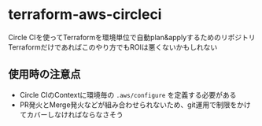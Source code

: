 # terraform-aws-circleci

Circle CIを使ってTerraformを環境単位で自動plan&applyするためのリポジトリ
Terraformだけであればこのやり方でもROIは悪くないかもしれない

## 使用時の注意点

- Circle CIのContextに環境毎の `.aws/configure` を定義する必要がある
- PR発火とMerge発火などが組み合わせられないため、git運用で制限をかけてカバーしなければならなさそう
